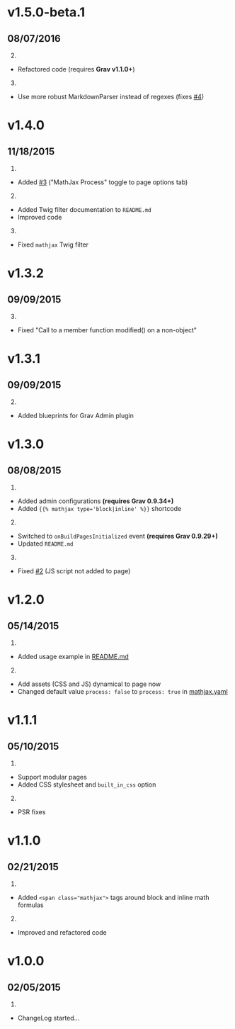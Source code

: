 # v1.5.0-beta.1
## 08/07/2016

2. [](#improved)
  * Refactored code (requires **Grav v1.1.0+**)
3. [](#bugfix)
  * Use more robust MarkdownParser instead of regexes (fixes [#4](https://github.com/Sommerregen/grav-plugin-mathjax/issues/4))

# v1.4.0
## 11/18/2015

1. [](#new)
  * Added [#3](https://github.com/Sommerregen/grav-plugin-mathjax/pull/3) ("MathJax Process" toggle to page options tab)
2. [](#improved)
  * Added Twig filter documentation to `README.md`
  * Improved code
3. [](#bugfix)
  * Fixed `mathjax` Twig filter

# v1.3.2
## 09/09/2015

3. [](#bugfix)
  * Fixed "Call to a member function modified() on a non-object"

# v1.3.1
## 09/09/2015

2. [](#improved)
  * Added blueprints for Grav Admin plugin

# v1.3.0
## 08/08/2015

1. [](#new)
  * Added admin configurations **(requires Grav 0.9.34+)**
  * Added `{{% mathjax type='block|inline' %}}` shortcode
2. [](#improved)
  * Switched to `onBuildPagesInitialized` event **(requires Grav 0.9.29+)**
  * Updated `README.md`
3. [](#bugfix)
  * Fixed [#2](https://github.com/Sommerregen/grav-plugin-mathjax/issues/2) (JS script not added to page)

# v1.2.0
## 05/14/2015

1. [](#new)
  * Added usage example in [README.md](https://github.com/Sommerregen/grav-plugin-mathjax/blob/master/README.md)
2. [](#improved)
  * Add assets (CSS and JS) dynamical to page now
  * Changed default value `process: false` to `process: true` in [mathjax.yaml](https://github.com/Sommerregen/grav-plugin-mathjax/blob/master/mathjax.yaml)

# v1.1.1
## 05/10/2015

1. [](#new)
  * Support modular pages
  * Added CSS stylesheet and `built_in_css` option
2. [](#improved)
  * PSR fixes

# v1.1.0
## 02/21/2015

1. [](#new)
  * Added `<span class="mathjax">` tags around block and inline math formulas
2. [](#improved)
  * Improved and refactored code

# v1.0.0
## 02/05/2015

1. [](#new)
  * ChangeLog started...
